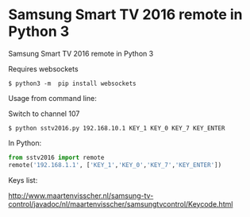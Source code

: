 # Samsung Smart TV 2016 remote in Python 3

Samsung Smart TV 2016 remote in Python 3

Requires websockets

```
$ python3 -m  pip install websockets
```

Usage from command line:

Switch to channel 107
```
$ python sstv2016.py 192.168.10.1 KEY_1 KEY_0 KEY_7 KEY_ENTER
```

In Python:
```python
from sstv2016 import remote
remote('192.168.1.1', ['KEY_1','KEY_0','KEY_7','KEY_ENTER'])
```

Keys list:

http://www.maartenvisscher.nl/samsung-tv-control/javadoc/nl/maartenvisscher/samsungtvcontrol/Keycode.html

